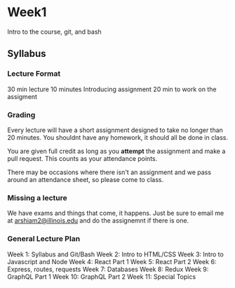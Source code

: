 # Week1
Intro to the course, git, and bash


## Syllabus

### Lecture Format
30 min lecture
10 minutes Introducing assignment
20 min to work on the assigment

### Grading 
Every lecture will have a short assignment designed to take no longer than 20 minutes. You shouldnt have any homework, it should all be done in class. 

You are given full credit as long as you **attempt** the assignment and make a pull request. This counts as your attendance points.  

There may be occasions where there isn't an assignment and we pass around an attendance sheet, so please come to class.

### Missing a lecture
We have exams and things that come, it happens. Just be sure to email me at arshiam2@illinois.edu and do the assignemnt if there is one. 

### General Lecture Plan  
Week 1: Syllabus and Git/Bash
Week 2: Intro to HTML/CSS
Week 3: Intro to Javascript and Node
Week 4: React Part 1
Week 5: React Part 2
Week 6: Express, routes, requests
Week 7: Databases
Week 8: Redux
Week 9: GraphQL Part 1
Week 10: GraphQL Part 2
Week 11: Special Topics
